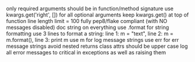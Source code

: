 only required arguments should be in function/method signature
use kwargs.get('right', []) for all optional arguments
keep kwargs.get() at top of function
line length limit = 100
fully pep8/flake compliant (with NO messages disabled)
doc string on everything
use .format for string formatting
use 3 lines to format a string: line 1: m = "text", line 2: m = m.format(), line 3: print m
use m for log message strings
use err for err message strings
avoid nested returns
class attrs should be upper case
log all error messages to critical in exceptions as well as raising them
